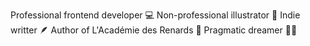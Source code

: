 Professional frontend developer 💻 Non-professional illustrator 🎨 Indie writter 🪶 Author of L'Académie des Renards 🦊 Pragmatic dreamer 🌙🔭 

<!--
**BlueCutOfficial/BlueCutOfficial** is a ✨ _special_ ✨ repository because its `README.md` (this file) appears on your GitHub profile.

Here are some ideas to get you started:

- 🔭 I’m currently working on ...
- 🌱 I’m currently learning ...
- 👯 I’m looking to collaborate on ...
- 🤔 I’m looking for help with ...
- 💬 Ask me about ...
- 📫 How to reach me: ...
- 😄 Pronouns: ...
- ⚡ Fun fact: ...
-->

